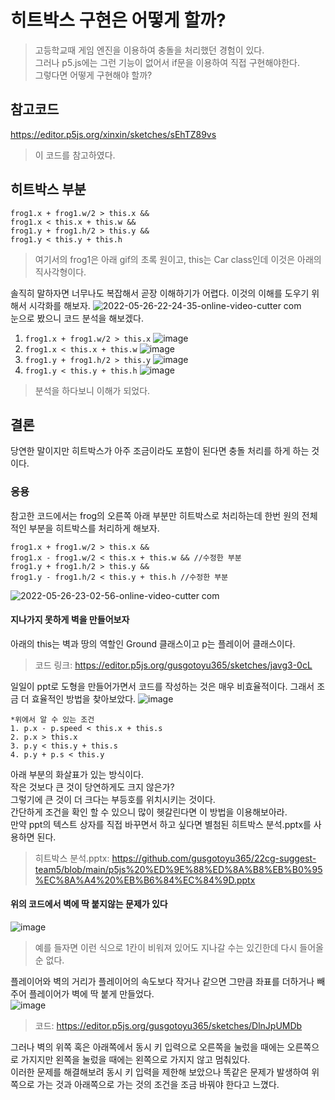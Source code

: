 # 히트박스 구현은 어떻게 할까?
> 고등학교때 게임 엔진을 이용하여 충돌을 처리했던 경험이 있다.  
> 그러나 p5.js에는 그런 기능이 없어서 if문을 이용하여 직접 구현해야한다.  
> 그렇다면 어떻게 구현해야 할까?
## 참고코드
https://editor.p5js.org/xinxin/sketches/sEhTZ89vs
> 이 코드를 참고하였다.
## 히트박스 부분
```
frog1.x + frog1.w/2 > this.x &&
frog1.x < this.x + this.w &&
frog1.y + frog1.h/2 > this.y &&
frog1.y < this.y + this.h
```
> 여기서의 frog1은 아래 gif의 초록 원이고, this는 Car class인데 이것은 아래의 직사각형이다.  

솔직히 말하자면 너무나도 복잡해서 곧장 이해하기가 어렵다.
이것의 이해를 도우기 위해서 시각화를 해보자.
![2022-05-26-22-24-35-_online-video-cutter com_](https://user-images.githubusercontent.com/81298756/170498496-2284c83a-df0a-497b-b65d-00200063d415.gif)  
눈으로 봤으니 코드 분석을 해보겠다.

1. ```frog1.x + frog1.w/2 > this.x```
![image](https://user-images.githubusercontent.com/81298756/170504640-042a6a81-b0a5-4d92-8767-a081374eaac1.png)  
2. ```frog1.x < this.x + this.w```
![image](https://user-images.githubusercontent.com/81298756/170504502-9f460123-73f7-4e49-a01e-ed43431b030b.png)  
3. ```frog1.y + frog1.h/2 > this.y```
![image](https://user-images.githubusercontent.com/81298756/170504345-258419a5-d81c-4456-91ff-f67e6429e4ad.png)  
4. ```frog1.y < this.y + this.h```
![image](https://user-images.githubusercontent.com/81298756/170503993-c37b457a-da90-4819-afd8-32a189644184.png)  

> 분석을 하다보니 이해가 되었다.

## 결론
당연한 말이지만 히트박스가 아주 조금이라도 포함이 된다면 충돌 처리를 하게 하는 것이다.

### 응용
참고한 코드에서는 frog의 오른쪽 아래 부분만 히트박스로 처리하는데 한번 원의 전체적인 부분을 히트박스를 처리하게 해보자.
```
frog1.x + frog1.w/2 > this.x &&
frog1.x - frog1.w/2 < this.x + this.w && //수정한 부분
frog1.y + frog1.h/2 > this.y &&
frog1.y - frog1.h/2 < this.y + this.h //수정한 부분
```
![2022-05-26-23-02-56-_online-video-cutter com_](https://user-images.githubusercontent.com/81298756/170503811-b82bf818-545b-445c-8768-12621fe6c18b.gif)

#### 지나가지 못하게 벽을 만들어보자
아래의 this는 벽과 땅의 역할인 Ground 클래스이고 p는 플레이어 클래스이다.
> 코드 링크: https://editor.p5js.org/gusgotoyu365/sketches/javg3-0cL  

일일이 ppt로 도형을 만들어가면서 코드를 작성하는 것은 매우 비효율적이다.
그래서 조금 더 효율적인 방법을 찾아보았다.
![image](https://user-images.githubusercontent.com/81298756/170671571-5fea3b93-5301-4929-8f1f-7736aba6443f.png)  
```
*위에서 알 수 있는 조건
1. p.x - p.speed < this.x + this.s
2. p.x > this.x
3. p.y < this.y + this.s
4. p.y + p.s < this.y
```
아래 부분의 화살표가 있는 방식이다.  
작은 것보다 큰 것이 당연하게도 크지 않은가?  
그렇기에 큰 것이 더 크다는 부등호를 위치시키는 것이다.  
간단하게 조건을 확인 할 수 있으니 많이 헷갈린다면 이 방법을 이용해보아라.  
만약 ppt의 텍스트 상자를 직접 바꾸면서 하고 싶다면 별첨된 히트박스 분석.pptx를 사용하면 된다.  
> 히트박스 분석.pptx: https://github.com/gusgotoyu365/22cg-suggest-team5/blob/main/p5js%20%ED%9E%88%ED%8A%B8%EB%B0%95%EC%8A%A4%20%EB%B6%84%EC%84%9D.pptx  

#### 위의 코드에서 벽에 딱 붙지않는 문제가 있다
![image](https://user-images.githubusercontent.com/81298756/170711706-22ab1494-5dd1-46fd-b835-4d55e15cc7a9.png)  
> 예를 들자면 이런 식으로 1칸이 비워져 있어도 지나갈 수는 있긴한데 다시 들어올 순 없다.  

플레이어와 벽의 거리가 플레이어의 속도보다 작거나 같으면 그만큼 좌표를 더하거나 빼주어 플레이어가 벽에 딱 붙게 만들었다.  
![image](https://user-images.githubusercontent.com/81298756/170807486-b77321ca-6f82-45d8-8e02-63775cb93433.png)  
> 코드: https://editor.p5js.org/gusgotoyu365/sketches/DlnJpUMDb

그러나 벽의 위쪽 혹은 아래쪽에서 동시 키 입력으로 오른쪽을 눌렀을 때에는 오른쪽으로 가지지만 왼쪽을 눌렀을 때에는 왼쪽으로 가지지 않고 멈춰있다.  
이러한 문제를 해결해보려 동시 키 입력을 제한해 보았으나 똑같은 문제가 발생하여 위쪽으로 가는 것과 아래쪽으로 가는 것의 조건을 조금 바꿔야 한다고 느꼈다.  
